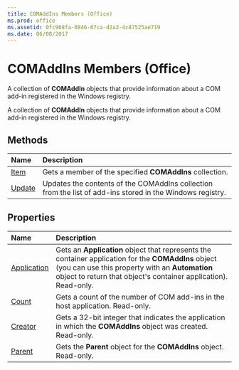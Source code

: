```yaml
---
title: COMAddIns Members (Office)
ms.prod: office
ms.assetid: 0fc908fa-0846-07ca-d2a2-4c87525ae719
ms.date: 06/08/2017
---
```



# COMAddIns Members (Office)
A collection of  **COMAddIn** objects that provide information about a COM add-in registered in the Windows registry.

A collection of  **COMAddIn** objects that provide information about a COM add-in registered in the Windows registry.


## Methods



|**Name**|**Description**|
|:-----|:-----|
|[Item](comaddins-item-method-office.md)|Gets a member of the specified  **COMAddIns** collection.|
|[Update](comaddins-update-method-office.md)|Updates the contents of the COMAddIns collection from the list of add-ins stored in the Windows registry.|

## Properties



|**Name**|**Description**|
|:-----|:-----|
|[Application](comaddins-application-property-office.md)|Gets an  **Application** object that represents the container application for the **COMAddIns** object (you can use this property with an **Automation** object to return that object's container application). Read-only.|
|[Count](comaddins-count-property-office.md)|Gets a count of the number of COM add-ins in the host application. Read-only.|
|[Creator](comaddins-creator-property-office.md)|Gets a 32-bit integer that indicates the application in which the  **COMAddIns** object was created. Read-only.|
|[Parent](comaddins-parent-property-office.md)|Gets the  **Parent** object for the **COMAddIns** object. Read-only.|

